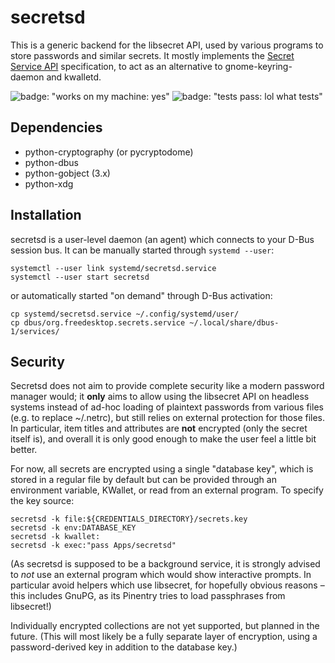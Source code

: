 # secretsd

This is a generic backend for the libsecret API, used by various programs to store passwords and similar secrets. It mostly implements the [Secret Service API][api] specification, to act as an alternative to gnome-keyring-daemon and kwalletd.

![badge: "works on my machine: yes"](https://img.shields.io/badge/works%20on%20my%20machine-yes-success)
![badge: "tests pass: lol what tests"](https://img.shields.io/badge/tests%20pass-lol%20what%20tests-inactive)

  [api]: https://specifications.freedesktop.org/secret-service/latest/

## Dependencies

  * python-cryptography (or pycryptodome)
  * python-dbus
  * python-gobject (3.x)
  * python-xdg

## Installation

secretsd is a user-level daemon (an agent) which connects to your D-Bus session bus. It can be manually started through `systemd --user`:

    systemctl --user link systemd/secretsd.service
    systemctl --user start secretsd

or automatically started "on demand" through D-Bus activation:

    cp systemd/secretsd.service ~/.config/systemd/user/
    cp dbus/org.freedesktop.secrets.service ~/.local/share/dbus-1/services/

## Security

Secretsd does not aim to provide complete security like a modern password manager would; it **only** aims to allow using the libsecret API on headless systems instead of ad-hoc loading of plaintext passwords from various files (e.g. to replace ~/.netrc), but still relies on external protection for those files. In particular, item titles and attributes are **not** encrypted (only the secret itself is), and overall it is only good enough to make the user feel a little bit better.

For now, all secrets are encrypted using a single "database key", which is stored in a regular file by default but can be provided through an environment variable, KWallet, or read from an external program. To specify the key source:

    secretsd -k file:${CREDENTIALS_DIRECTORY}/secrets.key
    secretsd -k env:DATABASE_KEY
    secretsd -k kwallet:
    secretsd -k exec:"pass Apps/secretsd"

(As secretsd is supposed to be a background service, it is strongly advised to _not_ use an external program which would show interactive prompts. In particular avoid helpers which use libsecret, for hopefully obvious reasons – this includes GnuPG, as its Pinentry tries to load passphrases from libsecret!)

Individually encrypted collections are not yet supported, but planned in the future. (This will most likely be a fully separate layer of encryption, using a password-derived key in addition to the database key.)
